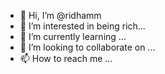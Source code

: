 - 👋 Hi, I’m @ridhamm
- 👀 I’m interested in being rich...
- 🌱 I’m currently learning ...
- 💞️ I’m looking to collaborate on ...
- 📫 How to reach me ...

<!---
ridhamm/ridhamm is a ✨ special ✨ repository because its `README.md` (this file) appears on your GitHub profile.
You can click the Preview link to take a look at your changes.
--->
